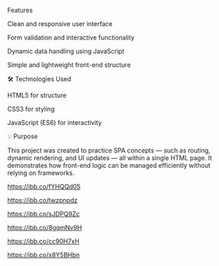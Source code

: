Features

Clean and responsive user interface

Form validation and interactive functionality

Dynamic data handling using JavaScript

Simple and lightweight front-end structure

🛠️ Technologies Used

HTML5 for structure

CSS3 for styling

JavaScript (ES6) for interactivity

💡 Purpose

This project was created to practice SPA concepts — such as routing, dynamic rendering, and UI updates — all within a single HTML page. It demonstrates how front-end logic can be managed efficiently without relying on frameworks.


https://ibb.co/fYHQQd05

https://ibb.co/twzpnpdz

https://ibb.co/sJDPQ9Zc

https://ibb.co/8gqmNv9H

https://ibb.co/cc90H7xH

https://ibb.co/x8Y5BHbn


